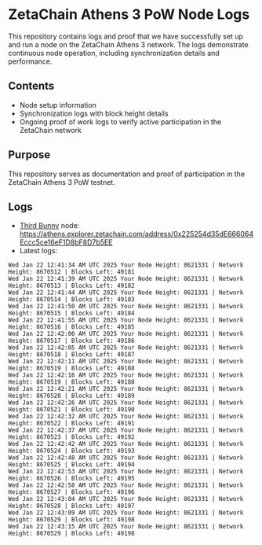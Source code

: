 # ZetaChain Athens 3 PoW Node Logs
This repository contains logs and proof that we have successfully set up and run a node on the ZetaChain Athens 3 network. The logs demonstrate continuous node operation, including synchronization details and performance.

## Contents
- Node setup information
- Synchronization logs with block height details
- Ongoing proof of work logs to verify active participation in the ZetaChain network

## Purpose
This repository serves as documentation and proof of participation in the ZetaChain Athens 3 PoW testnet.

## Logs

- [Third Bunny](https://thirdbunny.xyz/) node: https://athens.explorer.zetachain.com/address/0x225254d35dE666064Eccc5ce16eF1D8bF8D7b5EE
- Latest logs:
```
Wed Jan 22 12:41:34 AM UTC 2025 Your Node Height: 8621331 | Network Height: 8670512 | Blocks Left: 49181
Wed Jan 22 12:41:39 AM UTC 2025 Your Node Height: 8621331 | Network Height: 8670513 | Blocks Left: 49182
Wed Jan 22 12:41:44 AM UTC 2025 Your Node Height: 8621331 | Network Height: 8670514 | Blocks Left: 49183
Wed Jan 22 12:41:50 AM UTC 2025 Your Node Height: 8621331 | Network Height: 8670515 | Blocks Left: 49184
Wed Jan 22 12:41:55 AM UTC 2025 Your Node Height: 8621331 | Network Height: 8670516 | Blocks Left: 49185
Wed Jan 22 12:42:00 AM UTC 2025 Your Node Height: 8621331 | Network Height: 8670517 | Blocks Left: 49186
Wed Jan 22 12:42:05 AM UTC 2025 Your Node Height: 8621331 | Network Height: 8670518 | Blocks Left: 49187
Wed Jan 22 12:42:11 AM UTC 2025 Your Node Height: 8621331 | Network Height: 8670519 | Blocks Left: 49188
Wed Jan 22 12:42:16 AM UTC 2025 Your Node Height: 8621331 | Network Height: 8670519 | Blocks Left: 49188
Wed Jan 22 12:42:21 AM UTC 2025 Your Node Height: 8621331 | Network Height: 8670520 | Blocks Left: 49189
Wed Jan 22 12:42:26 AM UTC 2025 Your Node Height: 8621331 | Network Height: 8670521 | Blocks Left: 49190
Wed Jan 22 12:42:32 AM UTC 2025 Your Node Height: 8621331 | Network Height: 8670522 | Blocks Left: 49191
Wed Jan 22 12:42:37 AM UTC 2025 Your Node Height: 8621331 | Network Height: 8670523 | Blocks Left: 49192
Wed Jan 22 12:42:42 AM UTC 2025 Your Node Height: 8621331 | Network Height: 8670524 | Blocks Left: 49193
Wed Jan 22 12:42:48 AM UTC 2025 Your Node Height: 8621331 | Network Height: 8670525 | Blocks Left: 49194
Wed Jan 22 12:42:53 AM UTC 2025 Your Node Height: 8621331 | Network Height: 8670526 | Blocks Left: 49195
Wed Jan 22 12:42:58 AM UTC 2025 Your Node Height: 8621331 | Network Height: 8670527 | Blocks Left: 49196
Wed Jan 22 12:43:04 AM UTC 2025 Your Node Height: 8621331 | Network Height: 8670528 | Blocks Left: 49197
Wed Jan 22 12:43:09 AM UTC 2025 Your Node Height: 8621331 | Network Height: 8670529 | Blocks Left: 49198
Wed Jan 22 12:43:15 AM UTC 2025 Your Node Height: 8621331 | Network Height: 8670529 | Blocks Left: 49198
```
